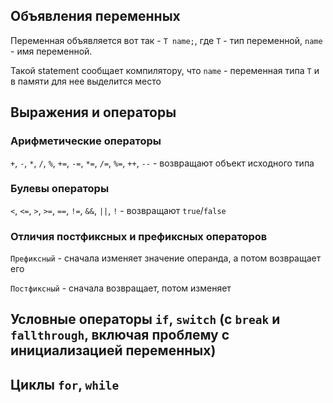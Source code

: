 ## Объявления переменных
Переменная объявляется вот так - `T name;`, где `T` - тип переменной, `name` - имя переменной. 

Такой statement сообщает компилятору, что `name` - переменная типа `T` и в памяти для нее выделится место

## Выражения и операторы
### Арифметические операторы

`+`, `-`, `*`, `/`, `%`, `+=`, `-=`, `*=`, `/=`, `%=`, `++`, `--` - возвращают объект исходного типа

### Булевы операторы

`<`, `<=`, `>`, `>=`, `==`, `!=`, `&&`, `||`, `!` - возвращают `true`/`false`

### Отличия постфиксных и префиксных операторов

`Префиксный` - сначала изменяет значение операнда, а потом возвращает его

`Постфиксный` - сначала возвращает, потом изменяет

## Условные операторы `if`, `switch` (с `break` и `fallthrough`, включая проблему с инициализацией переменных)

## Циклы `for`, `while`
